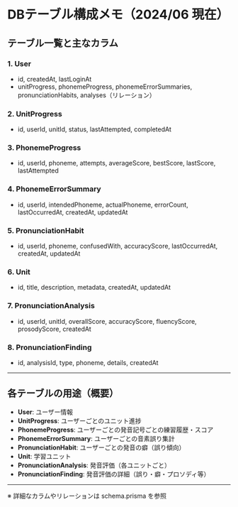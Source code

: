 # DBテーブル構成メモ（2024/06 現在）

## テーブル一覧と主なカラム

### 1. User
- id, createdAt, lastLoginAt
- unitProgress, phonemeProgress, phonemeErrorSummaries, pronunciationHabits, analyses（リレーション）

### 2. UnitProgress
- id, userId, unitId, status, lastAttempted, completedAt

### 3. PhonemeProgress
- id, userId, phoneme, attempts, averageScore, bestScore, lastScore, lastAttempted

### 4. PhonemeErrorSummary
- id, userId, intendedPhoneme, actualPhoneme, errorCount, lastOccurredAt, createdAt, updatedAt

### 5. PronunciationHabit
- id, userId, phoneme, confusedWith, accuracyScore, lastOccurredAt, createdAt, updatedAt

### 6. Unit
- id, title, description, metadata, createdAt, updatedAt

### 7. PronunciationAnalysis
- id, userId, unitId, overallScore, accuracyScore, fluencyScore, prosodyScore, createdAt

### 8. PronunciationFinding
- id, analysisId, type, phoneme, details, createdAt

---

## 各テーブルの用途（概要）

- **User**: ユーザー情報
- **UnitProgress**: ユーザーごとのユニット進捗
- **PhonemeProgress**: ユーザーごとの発音記号ごとの練習履歴・スコア
- **PhonemeErrorSummary**: ユーザーごとの音素誤り集計
- **PronunciationHabit**: ユーザーごとの発音の癖（誤り傾向）
- **Unit**: 学習ユニット
- **PronunciationAnalysis**: 発音評価（各ユニットごと）
- **PronunciationFinding**: 発音評価の詳細（誤り・癖・プロソディ等）

---

※ 詳細なカラムやリレーションは schema.prisma を参照 